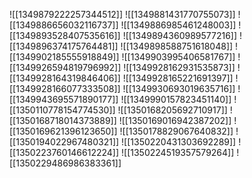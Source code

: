 ![[1349879222257344512]]
![[1349881431770755073]]
![[1349886656032116737]]
![[1349886985461248003]]
![[1349893528407535616]]
![[1349894360989577216]]
![[1349896374175764481]]
![[1349898588751618048]]
![[1349902185555918849]]
![[1349903995406581767]]
![[1349926594819796992]]
![[1349928162931535873]]
![[1349928164319846406]]
![[1349928165221691397]]
![[1349928166077333508]]
![[1349930693019635716]]
![[1349943695571890177]]
![[1349990157823451140]]
![[1350110778154774530]]
![[1350168205692710917]]
![[1350168718014373889]]
![[1350169016942387202]]
![[1350169621396123650]]
![[1350178829067640832]]
![[1350194022967480321]]
![[1350220431303692289]]
![[1350223760146612224]]
![[1350224519357579264]]
![[1350229486986383361]]
